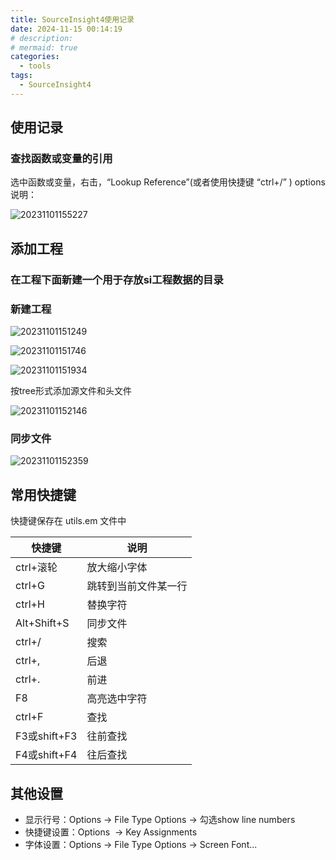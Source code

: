 ```yaml
---
title: SourceInsight4使用记录
date: 2024-11-15 00:14:19
# description: 
# mermaid: true
categories:
  - tools
tags:
  - SourceInsight4
---
```


## 使用记录

### 查找函数或变量的引用

选中函数或变量，右击，“Lookup Reference”(或者使用快捷键 “ctrl+/” )
options说明：

![20231101155227](https://cdn.jsdelivr.net/gh/24849748/PicBed/ob/20231101155227.png)

## 添加工程

### 在工程下面新建一个用于存放si工程数据的目录

### 新建工程

![20231101151249](https://cdn.jsdelivr.net/gh/24849748/PicBed/ob/20231101151249.png)

![20231101151746](https://cdn.jsdelivr.net/gh/24849748/PicBed/ob/20231101151746.png)

![20231101151934](https://cdn.jsdelivr.net/gh/24849748/PicBed/ob/20231101151934.png)

按tree形式添加源文件和头文件

![20231101152146](https://cdn.jsdelivr.net/gh/24849748/PicBed/ob/20231101152146.png)

### 同步文件

![20231101152359](https://cdn.jsdelivr.net/gh/24849748/PicBed/ob/20231101152359.png)

## 常用快捷键

快捷键保存在 utils.em 文件中

| 快捷键       | 说明                 |
| ------------ | -------------------- |
| ctrl+滚轮    | 放大缩小字体         |
| ctrl+G       | 跳转到当前文件某一行 |
| ctrl+H       | 替换字符             |
| Alt+Shift+S  | 同步文件             |
| ctrl+/       | 搜索                 |
| ctrl+,       | 后退                 |
| ctrl+.       | 前进                 |
| F8           | 高亮选中字符         |
| ctrl+F       | 查找                 |
| F3或shift+F3 | 往前查找             |
| F4或shift+F4 | 往后查找             |


## 其他设置

* 显示行号：Options -> File Type Options -> 勾选show line numbers
* 快捷键设置：Options  -> Key Assignments
* 字体设置：Options -> File Type Options -> Screen Font...